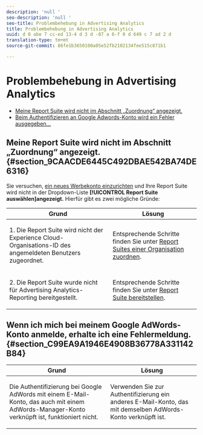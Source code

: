 ```yaml
---
description: 'null '
seo-description: 'null '
seo-title: Problembehebung in Advertising Analytics
title: Problembehebung in Advertising Analytics
uuid: d 0 abe 7 cc-ed 13-4 d 3 d -87 a 6-f 0 d 649 c 7 ad 2 d
translation-type: tm+mt
source-git-commit: 86fe1b3650100a05e52fb2102134fee515c871b1

---
```



# Problembehebung in Advertising Analytics

* [Meine Report Suite wird nicht im Abschnitt „Zuordnung“ angezeigt.](../../../integrate/c-advertising-analytics/c-adanalytics-workflow/aa-troubleshooting.md#section_9CAACDE6445C492DBAE542BA74DE6316)
* [Beim Authentifizieren an Google Adwords-Konto wird ein Fehler ausgegeben…](../../../integrate/c-advertising-analytics/c-adanalytics-workflow/aa-troubleshooting.md#section_C99EA9A1946E4908B36778A331142B84)

## Meine Report Suite wird nicht im Abschnitt „Zuordnung“ angezeigt.{#section_9CAACDE6445C492DBAE542BA74DE6316}

Sie versuchen, [ein neues Werbekonto einzurichten](../../../integrate/c-advertising-analytics/c-adanalytics-workflow/aa-create-ad-account.md#concept_1958E8C15C334E8B9DC510EC8D5DCA7C) und Ihre Report Suite wird nicht in der Dropdown-Liste **[!UICONTROL Report Suite auswählen]angezeigt.** Hierfür gibt es zwei mögliche Gründe:

<table id="table_271D7E817B4C44818717A47C3223E592"> 
 <thead> 
  <tr> 
   <th colname="col1" class="entry"> Grund </th> 
   <th colname="col2" class="entry"> Lösung </th> 
  </tr>
 </thead>
 <tbody> 
  <tr> 
   <td colname="col1"> <p>1. Die Report Suite wird nicht der Experience Cloud-Organisations-ID des angemeldeten Benutzers zugeordnet. </p> </td> 
   <td colname="col2"> <p>Entsprechende Schritte finden Sie unter <a href="https://marketing.adobe.com/resources/help/en_US/mcloud/map-report-suite.html" format="html" scope="external">Report Suites einer Organisation zuordnen</a>. </p> </td> 
  </tr> 
  <tr> 
   <td colname="col1"> <p>2. Die Report Suite wurde nicht für Advertising Analytics-Reporting bereitgestellt. </p> </td> 
   <td colname="col2"> <p>Entsprechende Schritte finden Sie unter <a href="../../../integrate/c-advertising-analytics/c-adanalytics-workflow/aa-provision-rs.md#concept_BE491B2A2CAE4D818C218033B985A0FB" format="dita" scope="local">Report Suite bereitstellen</a>. </p> </td> 
  </tr> 
 </tbody> 
</table>

## Wenn ich mich bei meinem Google AdWords-Konto anmelde, erhalte ich eine Fehlermeldung.{#section_C99EA9A1946E4908B36778A331142B84}

<table id="table_F1C1192BF40C43CE8600B1BB417A7269"> 
 <thead> 
  <tr> 
   <th colname="col1" class="entry"> Grund </th> 
   <th colname="col2" class="entry"> Lösung </th> 
  </tr>
 </thead>
 <tbody> 
  <tr> 
   <td colname="col1"> <p>Die Authentifizierung bei Google AdWords mit einem E-Mail-Konto, das auch mit einem AdWords-Manager-Konto verknüpft ist, funktioniert nicht. </p> </td> 
   <td colname="col2"> <p>Verwenden Sie zur Authentifizierung ein anderes E-Mail-Konto, das mit demselben AdWords-Konto verknüpft ist. </p> </td> 
  </tr> 
 </tbody> 
</table>

